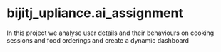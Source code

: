 # bijitj_upliance.ai_assignment
In this project we analyse user details and their behaviours on cooking sessions and food orderings and create a dynamic dashboard
